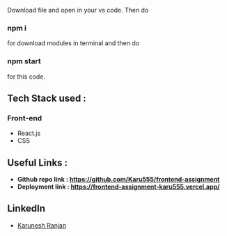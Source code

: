  Download file and open in your vs code.
 Then do <h3> npm i </h3> for download modules in terminal and then do <h3>npm start</h3> for this code.

## Tech Stack used : 
### Front-end
- React.js
- CSS

## Useful Links :
- **Github repo link : https://github.com/Karu555/frontend-assignment**
- **Deployment link :  https://frontend-assignment-karu555.vercel.app/**


## LinkedIn ##

- [Karunesh Ranjan](linkedin.com/in/karunesh-ranjan-6515211a0)
